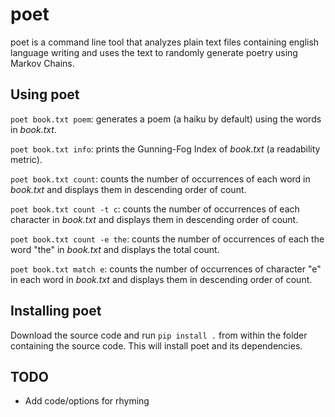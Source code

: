 poet
============
poet is a command line tool that analyzes plain text files containing english language writing and uses the text to randomly generate poetry using Markov Chains.

## Using poet
`poet book.txt poem`: generates a poem (a haiku by default) using the words in _book.txt_.

`poet book.txt info`: prints the Gunning-Fog Index of _book.txt_ (a readability metric).

`poet book.txt count`: counts the number of occurrences of each word in _book.txt_ and displays them in descending order of count.

`poet book.txt count -t c`: counts the number of occurrences of each character in _book.txt_ and displays them in descending order of count.

`poet book.txt count -e the`: counts the number of occurrences of each the word "the" in _book.txt_ and displays the total count.

`poet book.txt match e`: counts the number of occurrences of character "e" in each word in _book.txt_ and displays them in descending order of count.


## Installing poet
Download the source code and run `pip install .` from within the folder containing the source code. This will install poet and its dependencies.

## TODO
- Add code/options for rhyming
